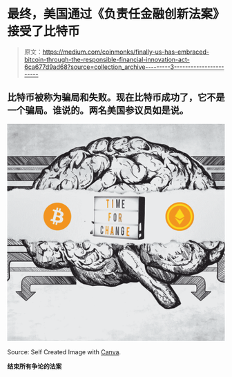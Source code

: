 # 最终，美国通过《负责任金融创新法案》接受了比特币

> 原文：<https://medium.com/coinmonks/finally-us-has-embraced-bitcoin-through-the-responsible-financial-innovation-act-6ca677d9ad68?source=collection_archive---------3----------------------->

## 比特币被称为骗局和失败。现在比特币成功了，它不是一个骗局。谁说的。两名美国参议员如是说。

![](img/a605ad4afaf9e44aa6c8dcda08b1b7c8.png)

Source: Self Created Image with [Canva](http://www.canva.com).

**结束所有争论的法案**